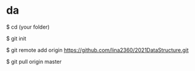# da
$ cd (your folder)

$ git init

$ git remote add origin https://github.com/lina2360/2021DataStructure.git

$ git pull origin master
